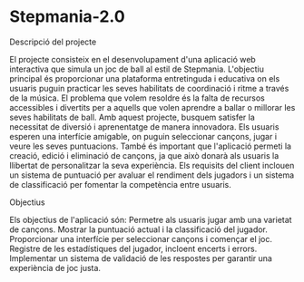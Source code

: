 ﻿# Stepmania-2.0
Descripció del projecte

El projecte consisteix en el desenvolupament d'una aplicació web interactiva que simula un joc de ball al estil de Stepmania. L'objectiu principal és proporcionar una plataforma entretinguda i educativa on els usuaris puguin practicar les seves habilitats de coordinació i ritme a través de la música. El problema que volem resoldre és la falta de recursos accessibles i divertits per a aquells que volen aprendre a ballar o millorar les seves habilitats de ball. Amb aquest projecte, busquem satisfer la necessitat de diversió i aprenentatge de manera innovadora.
Els usuaris esperen una interfície amigable, on puguin seleccionar cançons, jugar i veure les seves puntuacions. També és important que l'aplicació permeti la creació, edició i eliminació de cançons, ja que això donarà als usuaris la llibertat de personalitzar la seva experiència. Els requisits del client inclouen un sistema de puntuació per avaluar el rendiment dels jugadors i un sistema de classificació per fomentar la competència entre usuaris.

Objectius

Els objectius de l'aplicació són:
Permetre als usuaris jugar amb una varietat de cançons.
Mostrar la puntuació actual i la classificació del jugador.
Proporcionar una interfície per seleccionar cançons i començar el joc.
Registre de les estadístiques del jugador, incloent encerts i errors.
Implementar un sistema de validació de les respostes per garantir una experiència de joc justa.
